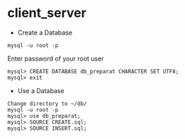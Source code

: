 # client_server

* Create a Database 
```
mysql -u root -p
```
Enter password of your root user
```
mysql> CREATE DATABASE db_preparat CHARACTER SET UTF8;
mysql> exit
```
* Use a Database
```
Change directory to ~/db/
mysql -u root -p
mysql> use db_preparat;
mysql> SOURCE CREATE.sql;
mysql> SOURCE INSERT.sql;
